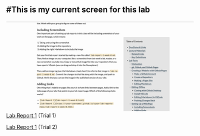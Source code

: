 #This is my current screen for this lab
----
![Image](currentscreen.png)
[Lab Report 1](lab-report-1-week-0.html) (Trial 1)


[Lab Report 1](https://<arandersen>.github.io/<your-lab-reports-repo>/lab-report-1-week-0.html) (Trial 2)
